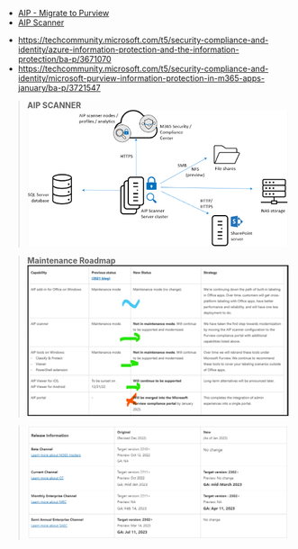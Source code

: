 - [AIP - Migrate to Purview](/Data-Governance-&-Protection/Tips-and-tricks/Sensitivity-Labels/AIP-%2D-Azure-Information-Protection/AIP-%2D-Migrate-to-Purview) 
- [AIP Scanner](/Data-Governance-&-Protection/Tips-and-tricks/Sensitivity-Labels/AIP-%2D-Azure-Information-Protection/AIP-Scanner)

* https://techcommunity.microsoft.com/t5/security-compliance-and-identity/azure-information-protection-and-the-information-protection/ba-p/3671070
* https://techcommunity.microsoft.com/t5/security-compliance-and-identity/microsoft-purview-information-protection-in-m365-apps-january/ba-p/3721547
> **AIP SCANNER**
![image.png](/.attachments/image-357583b0-41ec-4f50-b45d-4be616acbfb4.png)

> **Maintenance Roadmap**
![image.png](/.attachments/image-e0a0bd3a-30d2-4f01-bb11-3a34a54ef1c3.png)

> ![image.png](/.attachments/image-61fc074a-a9bd-4857-bc8d-348cd3f0b97a.png)